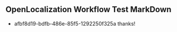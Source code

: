 ## OpenLocalization Workflow Test MarkDown
* afbf8d19-bdfb-486e-85f5-1292250f325a thanks!

<!--HONumber=Aug16_HO1-->


